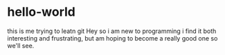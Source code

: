 # hello-world
this is me trying to leatn git
Hey so i am new to programming i find it both interesting and frustrating, but am hoping to become a really good one so we'll see.

